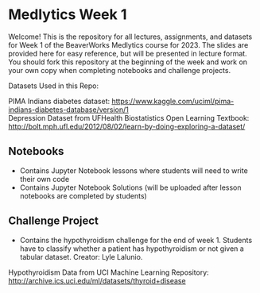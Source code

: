 # Medlytics Week 1
Welcome! This is the repository for all lectures, assignments, and datasets for Week 1 of the BeaverWorks Medlytics course for 2023. The slides are provided here for easy reference, but will be presented in lecture format. You should fork this repository at the beginning of the week and work on your own copy when completing notebooks and challenge projects.

Datasets Used in this Repo:

PIMA Indians diabetes dataset: https://www.kaggle.com/uciml/pima-indians-diabetes-database/version/1   
Depression Dataset from UFHealth Biostatistics Open Learning Textbook: http://bolt.mph.ufl.edu/2012/08/02/learn-by-doing-exploring-a-dataset/   

## Notebooks
* Contains Jupyter Notebook lessons where students will need to write their own code
* Contains Jupyter Notebook Solutions (will be uploaded after lesson notebooks are completed by students)


## Challenge Project
* Contains the hypothyroidism challenge for the end of week 1. Students have to classify whether a patient has hypothyroidism or not given a tabular dataset. Creator: Lyle Lalunio.

Hypothyroidism Data from UCI Machine Learning Repository: http://archive.ics.uci.edu/ml/datasets/thyroid+disease  
